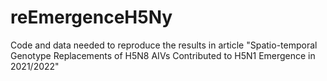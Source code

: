 # reEmergenceH5Ny
Code and data needed to reproduce the results in article "Spatio-temporal Genotype Replacements of H5N8 AIVs Contributed to H5N1 Emergence in 2021/2022"
